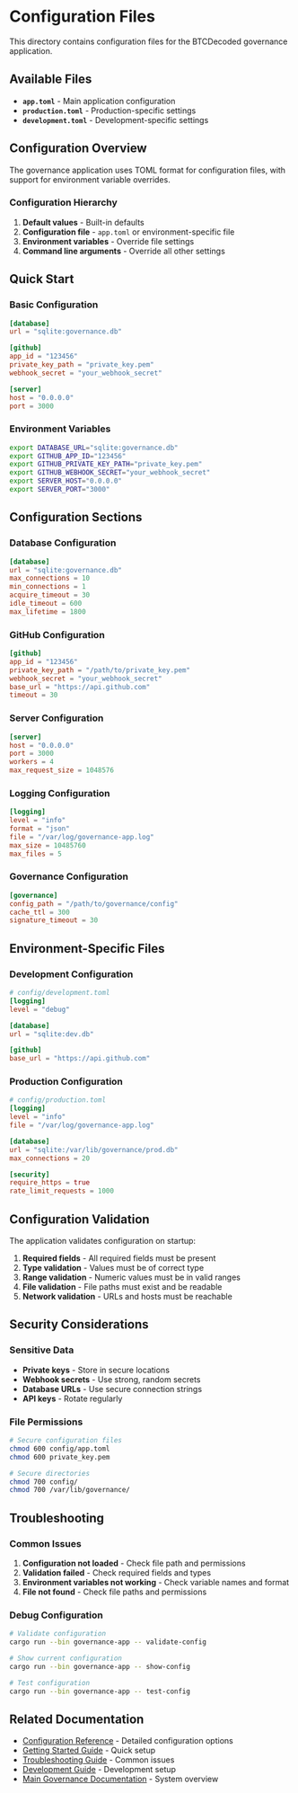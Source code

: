 # Configuration Files

This directory contains configuration files for the BTCDecoded governance application.

## Available Files

- **`app.toml`** - Main application configuration
- **`production.toml`** - Production-specific settings
- **`development.toml`** - Development-specific settings

## Configuration Overview

The governance application uses TOML format for configuration files, with support for environment variable overrides.

### Configuration Hierarchy

1. **Default values** - Built-in defaults
2. **Configuration file** - `app.toml` or environment-specific file
3. **Environment variables** - Override file settings
4. **Command line arguments** - Override all other settings

## Quick Start

### Basic Configuration

```toml
[database]
url = "sqlite:governance.db"

[github]
app_id = "123456"
private_key_path = "private_key.pem"
webhook_secret = "your_webhook_secret"

[server]
host = "0.0.0.0"
port = 3000
```

### Environment Variables

```bash
export DATABASE_URL="sqlite:governance.db"
export GITHUB_APP_ID="123456"
export GITHUB_PRIVATE_KEY_PATH="private_key.pem"
export GITHUB_WEBHOOK_SECRET="your_webhook_secret"
export SERVER_HOST="0.0.0.0"
export SERVER_PORT="3000"
```

## Configuration Sections

### Database Configuration

```toml
[database]
url = "sqlite:governance.db"
max_connections = 10
min_connections = 1
acquire_timeout = 30
idle_timeout = 600
max_lifetime = 1800
```

### GitHub Configuration

```toml
[github]
app_id = "123456"
private_key_path = "/path/to/private_key.pem"
webhook_secret = "your_webhook_secret"
base_url = "https://api.github.com"
timeout = 30
```

### Server Configuration

```toml
[server]
host = "0.0.0.0"
port = 3000
workers = 4
max_request_size = 1048576
```

### Logging Configuration

```toml
[logging]
level = "info"
format = "json"
file = "/var/log/governance-app.log"
max_size = 10485760
max_files = 5
```

### Governance Configuration

```toml
[governance]
config_path = "/path/to/governance/config"
cache_ttl = 300
signature_timeout = 30
```

## Environment-Specific Files

### Development Configuration

```toml
# config/development.toml
[logging]
level = "debug"

[database]
url = "sqlite:dev.db"

[github]
base_url = "https://api.github.com"
```

### Production Configuration

```toml
# config/production.toml
[logging]
level = "info"
file = "/var/log/governance-app.log"

[database]
url = "sqlite:/var/lib/governance/prod.db"
max_connections = 20

[security]
require_https = true
rate_limit_requests = 1000
```

## Configuration Validation

The application validates configuration on startup:

1. **Required fields** - All required fields must be present
2. **Type validation** - Values must be of correct type
3. **Range validation** - Numeric values must be in valid ranges
4. **File validation** - File paths must exist and be readable
5. **Network validation** - URLs and hosts must be reachable

## Security Considerations

### Sensitive Data

- **Private keys** - Store in secure locations
- **Webhook secrets** - Use strong, random secrets
- **Database URLs** - Use secure connection strings
- **API keys** - Rotate regularly

### File Permissions

```bash
# Secure configuration files
chmod 600 config/app.toml
chmod 600 private_key.pem

# Secure directories
chmod 700 config/
chmod 700 /var/lib/governance/
```

## Troubleshooting

### Common Issues

1. **Configuration not loaded** - Check file path and permissions
2. **Validation failed** - Check required fields and types
3. **Environment variables not working** - Check variable names and format
4. **File not found** - Check file paths and permissions

### Debug Configuration

```bash
# Validate configuration
cargo run --bin governance-app -- validate-config

# Show current configuration
cargo run --bin governance-app -- show-config

# Test configuration
cargo run --bin governance-app -- test-config
```

## Related Documentation

- [Configuration Reference](../docs/CONFIGURATION.md) - Detailed configuration options
- [Getting Started Guide](../docs/GETTING_STARTED.md) - Quick setup
- [Troubleshooting Guide](../docs/TROUBLESHOOTING.md) - Common issues
- [Development Guide](../docs/DEVELOPMENT.md) - Development setup
- [Main Governance Documentation](../../governance/README.md) - System overview




